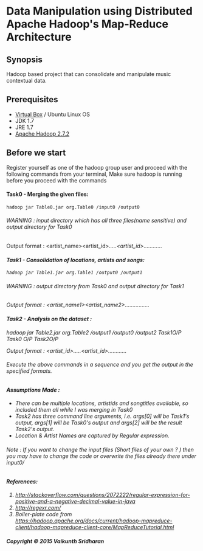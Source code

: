 # Data Manipulation using Distributed Apache Hadoop's Map-Reduce Architecture


## Synopsis
Hadoop based project that can consolidate and manipulate music contextual data.
## Prerequisites
+ [Virtual Box](https://www.virtualbox.org/wiki/Linux_Downloads) / Ubuntu Linux OS 
+ JDK 1.7 
+ JRE 1.7 
+ [Apache Hadoop 2.7.2](https://hadoop.apache.org/docs/stable/hadoop-project-dist/hadoop-common/SingleCluster.html)
## Before we start
Register yourself as one of the hadoop group user and proceed with the following commands from your terminal,
Make sure hadoop is running before you proceed with the commands
#### Task0 - Merging the given files: 
~~~~
hadoop jar Table0.jar org.Table0 /input0 /output0 
~~~~
###### WARNING : input directory which has all three files(name sensitive) and output directory for Task0
Output format : 
<artist_name><SEP><artist_id><I>.....<artist_id><SEP><location><I>......<location><SEP><song><I>......<song>

#### Task1 - Consolidation of locations, artists and songs: 
~~~~
hadoop jar Table1.jar org.Table1 /output0 /output1 
~~~~
###### WARNING : output directory from Task0  and output directory for Task1
Output format : 
<location><SEP><artist_name1><SEP><artist_name2>................
#### Task2 - Analysis on the dataset :
hadoop jar Table2.jar org.Table2 /output1      /output0              /output2 
				      Task1O/P    Task0 O/P        Task2O/P

Output format : 
<artistname><SEP><artist_id><I>.....<artist_id><SEP><location><I>......<location><SEP><song><I>......<song>

###### Execute the above commands in a sequence and you get the output in the specified formats.
#### Assumptions Made : 
+ There can be multiple locations, artistids and songtitles available, so included them all while I was merging in Task0
+ Task2 has three command line arguments, i.e. args[0] will be Task1's output, args[1] will be Task0's output and args[2] will be the result Task2's output.
+ Location & Artist Names are captured by Regular expression.

###### Note : If you want to change the input files (Short files of your own ? ) then you may have to change the code or overwrite the files already there under input0/
#### References: 
1. http://stackoverflow.com/questions/2072222/regular-expression-for-positive-and-a-negative-decimal-value-in-java
2. http://regexr.com/
3. Boiler-plate code from https://hadoop.apache.org/docs/current/hadoop-mapreduce-client/hadoop-mapreduce-client-core/MapReduceTutorial.html


##### Copyright © 2015 Vaikunth Sridharan
